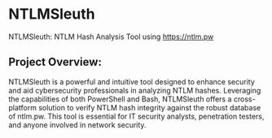 # NTLMSleuth
NTLMSleuth: NTLM Hash Analysis Tool using https://ntlm.pw

## Project Overview:

NTLMSleuth is a powerful and intuitive tool designed to enhance security and aid cybersecurity professionals in analyzing NTLM hashes. Leveraging the capabilities of both PowerShell and Bash, NTLMSleuth offers a cross-platform solution to verify NTLM hash integrity against the robust database of ntlm.pw. This tool is essential for IT security analysts, penetration testers, and anyone involved in network security.
